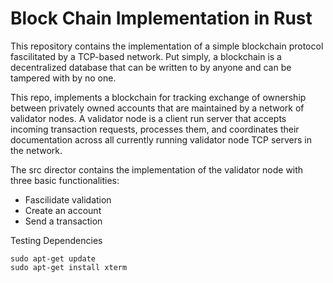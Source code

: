 # Block Chain Implementation in Rust


This repository contains the implementation of a simple blockchain protocol fascilitated by a TCP-based network. Put simply, a blockchain is a decentralized database that can be written to by anyone and can be tampered with by no one. 

This repo, implements a blockchain for tracking exchange of ownership between privately owned accounts that are maintained by a network of validator nodes. A validator node is a client run server that accepts incoming transaction requests, processes them, and coordinates their documentation across all currently running validator node TCP servers in the network. 

The src director contains the implementation of the validator node with three basic functionalities:
- Fascilidate validation 
- Create an account
- Send a transaction



Testing Dependencies 

    sudo apt-get update
    sudo apt-get install xterm
 